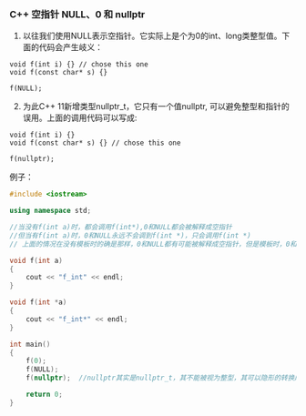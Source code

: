 ### C++ 空指针  NULL、0 和 nullptr

  1. 以往我们使用NULL表示空指针。它实际上是个为0的int、long类整型值。下面的代码会产生岐义：

    void f(int i) {} // chose this one
    void f(const char* s) {}
    
    f(NULL);
  2. 为此C++ 11新增类型nullptr_t，它只有一个值nullptr, 可以避免整型和指针的误用。上面的调用代码可以写成: 

    void f(int i) {}
    void f(const char* s) {} // chose this one
    
    f(nullptr);

例子：


```c++
#include <iostream>

using namespace std;

//当没有f(int a)时，都会调用f(int*),0和NULL都会被解释成空指针
//但当有f(int a)时，0和NULL永远不会调到f(int *)，只会调用f(int *)
// 上面的情况在没有模板时的确是那样，0和NULL都有可能被解释成空指针，但是模板时，0和NULL只会被编译器解释成整型，而不能转换成指针***

void f(int a)
{
	cout << "f_int" << endl;
}

void f(int *a)
{
	cout << "f_int*" << endl;
}

int main()
{
	f(0);
	f(NULL);
	f(nullptr);  //nullptr其实是nullptr_t，其不能被视为整型，其可以隐形的转换成所有的原始指针类型，即可以指向任意类型的指针

	return 0;
}
```
